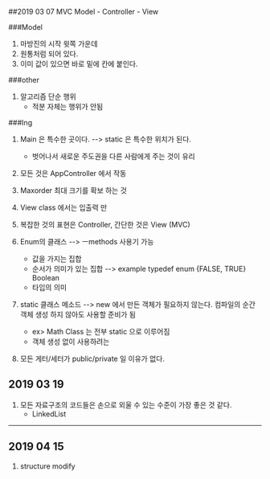 ##2019 03 07
MVC 
Model - Controller - View

###Model
1. 마방진의 시작 윗쪽 가운데 
2. 원통처럼 되어 있다. 
3. 이미 값이 있으면 바로 밑에 칸에 붙인다. 

###other
1. 알고리즘 단순 행위
    - 적분 자체는 행위가 안됨

###Ing
1. Main 은 특수한 곳이다. --> static 은 특수한 위치가 된다. 
    - 벗어나서 새로운 주도권을 다른 사람에게 주는 것이 유리
2. 모든 것은 AppController 에서 작동
3. Maxorder 최대 크기를 확보 하는 것
4. View class 에서는 입출력 만
5.  복잡한 것의 표현은 Controller, 간단한 것은 View (MVC)
6. Enum의 클래스 --> ㅡmethods 사용기 가능
    - 값을 가지는 집합
    - 순서가 의미가 있는 집합 --> example typedef enum {FALSE, TRUE} Boolean
    - 타입의 의미
    
7. static 클래스 메소드 --> new 에서 만든 객체가 필요하지 않는다. 컴파일의 순간 객체 생성 하지 않아도 사용할 준비가 됨
    - ex> Math Class 는 전부 static 으로 이루어짐
    - 객체 생성 없이 사용하려는 
8. 모든 게터/세터가 public/private 일 이유가 없다.       

## 2019 03 19
1. 모든 자료구조의 코드들은 손으로 외울 수 있는 수준이 가장 좋은 것 같다. 
    - LinkedList
- - -
## 2019 04 15
1. structure modify